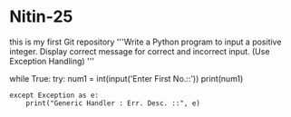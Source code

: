 # Nitin-25
this is my first Git repository
'''Write a Python program to input a positive integer. Display correct message for 
correct and incorrect input. (Use Exception Handling) '''

while True:
    try:
        num1 = int(input('Enter First No.::'))
        print(num1)

    except Exception as e:
        print("Generic Handler : Err. Desc. ::", e)
